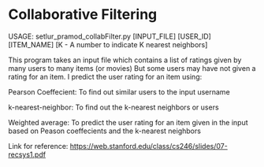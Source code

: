 # Collaborative Filtering
USAGE: setlur_pramod_collabFilter.py [INPUT_FILE]  [USER_ID] [ITEM_NAME] [K - A number to indicate K nearest neighbors]

This program takes an input file which contains a list of ratings given by many users to many items (or movies)
But some users may have not given a rating for an item. I predict the user rating for an item using:

Pearson Coeffecient: To find out similar users to the input username

k-nearest-neighbor: To find out the k-nearest neighbors or users

Weighted average: To predict the user rating for an item given in the input based on Peason coeffecients and the k-nearest neighbors

Link for reference: https://web.stanford.edu/class/cs246/slides/07-recsys1.pdf
